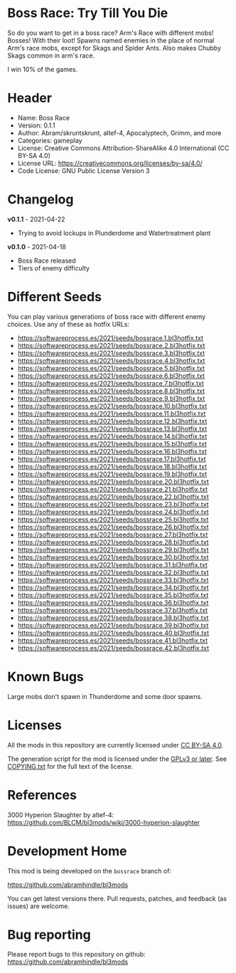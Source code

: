 Boss Race: Try Till You Die
=========

So do you want to get in a boss race? Arm's Race with different mobs!
Bosses! With their loot! Spawns named enemies in the place of normal
Arm's race mobs, except for Skags and Spider Ants. Also makes Chubby
Skags common in arm's race.

I win 10% of the games.

Header
======
* Name: Boss Race
* Version: 0.1.1
* Author: Abram/skruntskrunt,  altef-4, Apocalyptech, Grimm, and more
* Categories: gameplay
* License: Creative Commons Attribution-ShareAlike 4.0 International (CC BY-SA 4.0)
* License URL: https://creativecommons.org/licenses/by-sa/4.0/
* Code License: GNU Public License Version 3

Changelog
=========

**v0.1.1** - 2021-04-22
 * Trying to avoid lockups in Plunderdome and Watertreatment plant

**v0.1.0** - 2021-04-18
 * Boss Race released
 * Tiers of enemy difficulty

Different Seeds
===============

You can play various generations of boss race with different enemy
choices. Use any of these as hotfix URLs:

*   https://softwareprocess.es/2021/seeds/bossrace.1.bl3hotfix.txt 
*	https://softwareprocess.es/2021/seeds/bossrace.2.bl3hotfix.txt 
*	https://softwareprocess.es/2021/seeds/bossrace.3.bl3hotfix.txt 
*	https://softwareprocess.es/2021/seeds/bossrace.4.bl3hotfix.txt 
*	https://softwareprocess.es/2021/seeds/bossrace.5.bl3hotfix.txt 
*	https://softwareprocess.es/2021/seeds/bossrace.6.bl3hotfix.txt 
*	https://softwareprocess.es/2021/seeds/bossrace.7.bl3hotfix.txt 
*	https://softwareprocess.es/2021/seeds/bossrace.8.bl3hotfix.txt 
*	https://softwareprocess.es/2021/seeds/bossrace.9.bl3hotfix.txt 
*	https://softwareprocess.es/2021/seeds/bossrace.10.bl3hotfix.txt 
*	https://softwareprocess.es/2021/seeds/bossrace.11.bl3hotfix.txt 
*	https://softwareprocess.es/2021/seeds/bossrace.12.bl3hotfix.txt 
*	https://softwareprocess.es/2021/seeds/bossrace.13.bl3hotfix.txt 
*	https://softwareprocess.es/2021/seeds/bossrace.14.bl3hotfix.txt 
*	https://softwareprocess.es/2021/seeds/bossrace.15.bl3hotfix.txt 
*	https://softwareprocess.es/2021/seeds/bossrace.16.bl3hotfix.txt 
*	https://softwareprocess.es/2021/seeds/bossrace.17.bl3hotfix.txt 
*	https://softwareprocess.es/2021/seeds/bossrace.18.bl3hotfix.txt 
*	https://softwareprocess.es/2021/seeds/bossrace.19.bl3hotfix.txt 
*	https://softwareprocess.es/2021/seeds/bossrace.20.bl3hotfix.txt 
*	https://softwareprocess.es/2021/seeds/bossrace.21.bl3hotfix.txt 
*	https://softwareprocess.es/2021/seeds/bossrace.22.bl3hotfix.txt 
*	https://softwareprocess.es/2021/seeds/bossrace.23.bl3hotfix.txt 
*	https://softwareprocess.es/2021/seeds/bossrace.24.bl3hotfix.txt 
*	https://softwareprocess.es/2021/seeds/bossrace.25.bl3hotfix.txt 
*	https://softwareprocess.es/2021/seeds/bossrace.26.bl3hotfix.txt 
*	https://softwareprocess.es/2021/seeds/bossrace.27.bl3hotfix.txt 
*	https://softwareprocess.es/2021/seeds/bossrace.28.bl3hotfix.txt 
*	https://softwareprocess.es/2021/seeds/bossrace.29.bl3hotfix.txt 
*	https://softwareprocess.es/2021/seeds/bossrace.30.bl3hotfix.txt 
*	https://softwareprocess.es/2021/seeds/bossrace.31.bl3hotfix.txt 
*	https://softwareprocess.es/2021/seeds/bossrace.32.bl3hotfix.txt 
*	https://softwareprocess.es/2021/seeds/bossrace.33.bl3hotfix.txt 
*	https://softwareprocess.es/2021/seeds/bossrace.34.bl3hotfix.txt 
*	https://softwareprocess.es/2021/seeds/bossrace.35.bl3hotfix.txt 
*	https://softwareprocess.es/2021/seeds/bossrace.36.bl3hotfix.txt 
*	https://softwareprocess.es/2021/seeds/bossrace.37.bl3hotfix.txt 
*	https://softwareprocess.es/2021/seeds/bossrace.38.bl3hotfix.txt 
*	https://softwareprocess.es/2021/seeds/bossrace.39.bl3hotfix.txt 
*	https://softwareprocess.es/2021/seeds/bossrace.40.bl3hotfix.txt 
*	https://softwareprocess.es/2021/seeds/bossrace.41.bl3hotfix.txt 
*	https://softwareprocess.es/2021/seeds/bossrace.42.bl3hotfix.txt 

Known Bugs
==========

Large mobs don't spawn in Thunderdome and some door spawns.

Licenses
========

All the mods in this repository are currently licensed under
[CC BY-SA 4.0](https://creativecommons.org/licenses/by-sa/4.0/).

The generation script for the mod is licensed under the
[GPLv3 or later](https://www.gnu.org/licenses/quick-guide-gplv3.html).
See [COPYING.txt](../../COPYING.txt) for the full text of the license.

References
==========

3000 Hyperion Slaughter by altef-4: https://github.com/BLCM/bl3mods/wiki/3000-hyperion-slaughter

Development Home
================

This mod is being developed on the `bossrace` branch of:

https://github.com/abramhindle/bl3mods

You can get latest versions there. Pull requests, patches, and
feedback (as issues) are welcome.

Bug reporting
=============

Please report bugs to this repository on github: https://github.com/abramhindle/bl3mods

